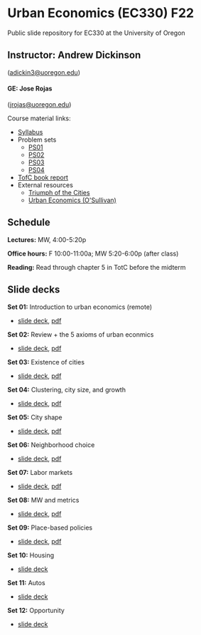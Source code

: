 # Urban Economics (EC330) F22
Public slide repository for EC330 at the University of Oregon

## Instructor: Andrew Dickinson 
(adickin3@uoregon.edu)

#### GE: Jose Rojas 
(jrojas@uoregon.edu)

Course material links:
  - [Syllabus](syllabus/working_syllabus_fall22.pdf)
  - Problem sets
	- [PS01](problem-sets/ps01/ps01.pdf)
    - [PS02](problem-sets/ps02/ps02.pdf)
    - [PS03](problem-sets/ps03/ps03.pdf)
    - [PS04](problem-sets/ps04/ps04.pdf)
  - [TofC book report](ec330-TotC-rubric.pdf)
  - External resources
	- [Triumph of the Cities](resources/Triumph-of-the-City-Edward-Glaeser.pdf)
	- [Urban Economics (O'Sullivan)](resources/O'Sullivan_Urban_Economics_8th.pdf) 

## Schedule

__Lectures:__ MW, 4:00-5:20p

__Office hours:__ F 10:00-11:00a; MW 5:20-6:00p (after class)

__Reading:__
Read through chapter 5 in TotC before the midterm

## Slide decks

__Set 01:__ Introduction to urban economics (remote) 
- [slide deck](slides/001-intro/01-intro.html), [pdf](slides/001-intro/01-intro.pdf)

__Set 02:__ Review + the 5 axioms of urban econmics
- [slide deck](slides/002-review/02-review.html), [pdf](slides/002-review/02-review.pdf)

__Set 03:__ Existence of cities
- [slide deck](slides/003-size/03-size.html), [pdf](slides/003-size/03-size.pdf)

__Set 04:__ Clustering, city size, and growth
- [slide deck](slides/004-growth/04-growth.html), [pdf](slides/004-growth/04-growth.pdf)

__Set 05:__ City shape
- [slide deck](slides/005-rents/05-rents.html), [pdf](slides/005-rents/05-rents.pdf)

__Set 06:__ Neighborhood choice
- [slide deck](slides/006-nbhd-choice/06-nbhd-choice.html), [pdf](slides/006-nbhd-choice/06-nbhd-choice.pdf)

__Set 07:__ Labor markets
- [slide deck](slides/007-labor/07-labor.html), [pdf](slides/007-labor/07-labor.pdf)

__Set 08:__ MW and metrics
- [slide deck](slides/008-mw-causality/08-mw-causality.html), [pdf](slides/008-mw-causality/08-mw-causality.pdf)

__Set 09:__ Place-based policies
- [slide deck](slides/009-pb-policy/09-pb-policy.html), [pdf](slides/009-pb-policy/09-pb-policy.pdf)

__Set 10:__ Housing
- [slide deck](slides/010-housing/10-housing.html)

__Set 11:__ Autos
- [slide deck](slides/011-auto/11-auto.html)

__Set 12:__ Opportunity
- [slide deck](slides/015-opportunity/15-opportunity.html)
